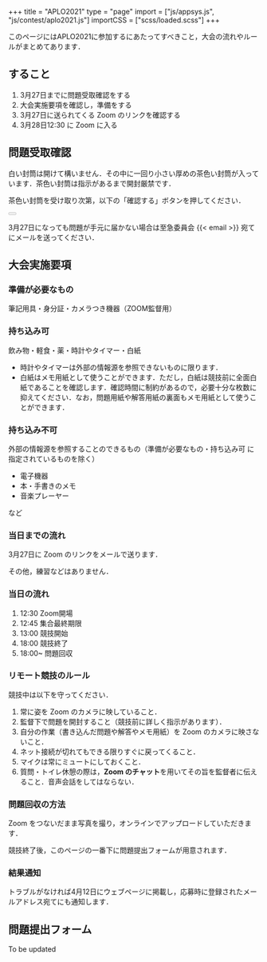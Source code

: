 +++
title = "APLO2021"
type = "page"
import = ["js/appsys.js", "js/contest/aplo2021.js"]
importCSS = ["scss/loaded.scss"]
+++

このページにはAPLO2021に参加するにあたってすべきこと，大会の流れやルールがまとめてあります．

## すること

1. 3月27日までに問題受取確認をする
1. 大会実施要項を確認し，準備をする
1. 3月27日に送られてくる Zoom のリンクを確認する
1. 3月28日12:30 に Zoom に入る

## 問題受取確認

白い封筒は開けて構いません．その中に一回り小さい厚めの茶色い封筒が入っています．茶色い封筒は指示があるまで開封厳禁です．

茶色い封筒を受け取り次第，以下の「確認する」ボタンを押してください．

<button disabled id="confirm" type="submit" class="btn btn-primary" onclick="return confirm()"></button>

3月27日になっても問題が手元に届かない場合は至急委員会 {{< email >}} 宛てにメールを送ってください．

## 大会実施要項

### 準備が必要なもの

筆記用具・身分証・カメラつき機器（ZOOM監督用）

### 持ち込み可

飲み物・軽食・薬・時計やタイマー・白紙

- 時計やタイマーは外部の情報源を参照できないものに限ります．
- 白紙はメモ用紙として使うことができます．ただし，白紙は競技前に全面白紙であることを確認します．確認時間に制約があるので，必要十分な枚数に抑えてください．なお，問題用紙や解答用紙の裏面もメモ用紙として使うことができます．

### 持ち込み不可

外部の情報源を参照することのできるもの（準備が必要なもの・持ち込み可 に指定されているものを除く）

- 電子機器
- 本・手書きのメモ
- 音楽プレーヤー

など

### 当日までの流れ

3月27日に Zoom のリンクをメールで送ります．

その他，練習などはありません．

### 当日の流れ

1. 12:30 Zoom開場
1. 12:45 集合最終期限
1. 13:00 競技開始
1. 18:00 競技終了
1. 18:00~ 問題回収

### リモート競技のルール

競技中は以下を守ってください．

1. 常に姿を Zoom のカメラに映していること．
1. 監督下で問題を開封すること（競技前に詳しく指示があります）．
1. 自分の作業（書き込んだ問題や解答やメモ用紙）を Zoom のカメラに映さないこと．
1. ネット接続が切れてもできる限りすぐに戻ってくること．
1. マイクは常にミュートにしておくこと．
1. 質問・トイレ休憩の際は，**Zoom のチャット**を用いてその旨を監督者に伝えること．音声会話をしてはならない．

### 問題回収の方法

Zoom をつないだまま写真を撮り，オンラインでアップロードしていただきます．

競技終了後，このページの一番下に問題提出フォームが用意されます．

### 結果通知

トラブルがなければ4月12日にウェブページに掲載し，応募時に登録されたメールアドレス宛てにも通知します．

## 問題提出フォーム

To be updated
